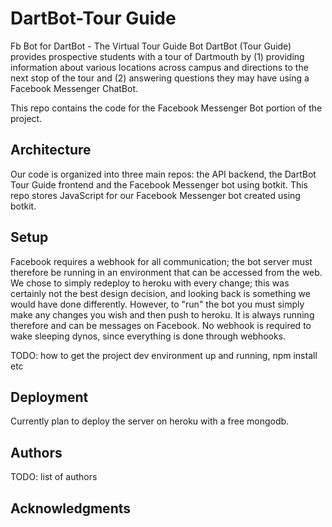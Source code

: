 # DartBot-Tour Guide

Fb Bot for DartBot - The Virtual Tour Guide Bot
DartBot (Tour Guide) provides prospective students with a tour of Dartmouth by (1) providing information about various locations across campus and directions to the next stop of the tour and (2) answering questions they may have using a Facebook Messenger ChatBot.

This repo contains the code for the Facebook Messenger Bot portion of the project.

## Architecture

Our code is organized into three main repos: the API backend, the DartBot Tour Guide frontend and the Facebook Messenger bot using botkit.
This repo stores JavaScript for our Facebook Messenger bot created using botkit.


## Setup

Facebook requires a webhook for all communication; the bot server must therefore be running in an environment that can be accessed from the web. We chose to simply redeploy to heroku with every change; this was certainly not the best design decision, and looking back is something we would have done differently. However, to "run" the bot you must simply make any changes you wish and then push to heroku. It is always running therefore and can be messages on Facebook. No webhook is required to wake sleeping dynos, since everything is done through webhooks.

TODO: how to get the project dev environment up and running, npm install etc

## Deployment

Currently plan to deploy the server on heroku with a free mongodb.

## Authors

TODO: list of authors

## Acknowledgments
